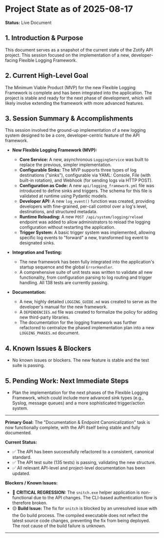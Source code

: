 # Project State as of 2025-08-17

**Status:** Live Document

## 1. Introduction & Purpose

This document serves as a snapshot of the current state of the Zotify API project. This session focused on the implementation of a new, developer-facing Flexible Logging Framework.

## 2. Current High-Level Goal

The Minimum Viable Product (MVP) for the new Flexible Logging Framework is complete and has been integrated into the application. The project is stable and ready for the next phase of development, which will likely involve extending the framework with more advanced features.

## 3. Session Summary & Accomplishments

This session involved the ground-up implementation of a new logging system designed to be a core, developer-centric feature of the API framework.

*   **New Flexible Logging Framework (MVP):**
    *   **Core Service:** A new, asynchronous `LoggingService` was built to replace the previous, simpler implementation.
    *   **Configurable Sinks:** The MVP supports three types of log destinations ("sinks"), configurable via YAML: Console, File (with built-in rotation), and Webhook (for sending logs via HTTP POST).
    *   **Configuration as Code:** A new `api/logging_framework.yml` file was introduced to define sinks and triggers. The schema for this file is validated at runtime using Pydantic models.
    *   **Developer API:** A new `log_event()` function was created, providing developers with fine-grained, per-call control over a log's level, destinations, and structured metadata.
    *   **Runtime Reloading:** A new `POST /api/system/logging/reload` endpoint was added to allow administrators to reload the logging configuration without restarting the application.
    *   **Trigger System:** A basic trigger system was implemented, allowing specific log events to "forward" a new, transformed log event to designated sinks.

*   **Integration and Testing:**
    *   The new framework has been fully integrated into the application's startup sequence and the global `ErrorHandler`.
    *   A comprehensive suite of unit tests was written to validate all new functionality, from configuration parsing to log routing and trigger handling. All 138 tests are currently passing.

*   **Documentation:**
    *   A new, highly detailed `LOGGING_GUIDE.md` was created to serve as the developer's manual for the new framework.
    *   A `DEPENDENCIES.md` file was created to formalize the policy for adding new third-party libraries.
    - The documentation for the logging framework was further refactored to centralize the phased implementation plan into a new `LOGGING_PHASES.md` document.

## 4. Known Issues & Blockers

*   No known issues or blockers. The new feature is stable and the test suite is passing.

## 5. Pending Work: Next Immediate Steps

*   Plan the implementation for the next phases of the Flexible Logging Framework, which could include more advanced sink types (e.g., Syslog, message queues) and a more sophisticated trigger/action system.

---

**Primary Goal:** The "Documentation & Endpoint Canonicalization" task is now functionally complete, with the API itself being stable and fully documented.

**Current Status:**
*   ✅ The API has been successfully refactored to a consistent, canonical standard.
*   ✅ The API test suite (135 tests) is passing, validating the new structure.
*   ✅ All relevant API-level and project-level documentation has been updated.

**Blockers / Known Issues:**
*   🔴 **CRITICAL REGRESSION:** The `snitch.exe` helper application is non-functional due to the API changes. The CLI-based authentication flow is therefore broken.
*   🟡 **Build Issue:** The fix for `snitch` is blocked by an unresolved issue with the Go build process. The compiled executable does not reflect the latest source code changes, preventing the fix from being deployed. The root cause of the build failure is unknown.

---